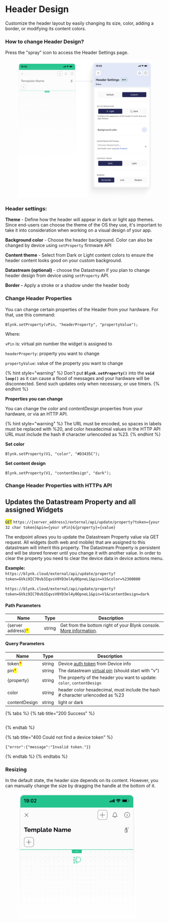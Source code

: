 # Header Design

Customize the header layout by easily changing its size, color, adding a border, or modifying its content colors.

### How to change Header Design?

Press the "spray" icon to access the Header Settings page.

<figure><img src="../../.gitbook/assets/mobile-header-design-settings (2).png" alt=""><figcaption></figcaption></figure>

### Header settings:

**Theme** - Define how the header will appear in dark or light app themes. Since end-users can choose the theme of the OS they use, it's important to take it into consideration when working on a visual design of your app.&#x20;

**Background color** - Choose the header background. Color can also be changed by device using `setProperty` firmware API

**Content theme** - Select from Dark or Light content colors to ensure the header content looks good on your custom background.

**Datastream (optional)** - choose the Datastream if you plan to change header design from device using `setProperty` API.

**Border -** Apply a stroke or a shadow under the header body



### **Change Header Properties**

You can change certain properties of the Header from your hardware. For that, use this command:

```
Blynk.setProperty(vPin, "headerProperty", "propertyValue");
```

Where:

`vPin` is: virtual pin number the widget is assigned to

`headerProperty`: property you want to change

`propertyValue`: value of the property you want to change

{% hint style="warning" %}
Don't put **`Blynk.setProperty()`** into the **`void loop()`** as it can cause a flood of messages and your hardware will be disconnected. Send such updates only when necessary, or use timers.
{% endhint %}

**Properties you can change**

You can change the _color_ and _contentDesign_ properties from your hardware, or via an HTTP API.&#x20;

{% hint style="warning" %}
The URL must be encoded, so spaces in labels must be replaced with %20, and color hexadecimal values in the HTTP API URL must include the hash # character urlencoded as %23.
{% endhint %}



**Set color**

```
Blynk.setProperty(V1, "color", "#D3435C");
```



**Set content design**

```
Blynk.setProperty(V1, "contentDesign", "dark");
```

### Change Header Properties with HTTPs API

## Updates the Datastream Property and all assigned Widgets

<mark style="color:blue;">`GET`</mark> `https://{server_address}/external/api/update/property?token={your 32 char token}&pin={your vPin}&{property}={value}`

The endpoint allows you to update the Datastream Property value via GET request. All widgets (both web and mobile) that are assigned to this datastream will inherit this property. The Datastream Property is persistent and will be stored forever until you change it with another value. In order to clear the property you need to clear the device data in device actions menu.

**Example:**\
`https://blynk.cloud/external/api/update/property?token=GVki9IC70vb3IqvsV0YD3el4y0OpneL1&pin=V2&color=%2300000`

`https://blynk.cloud/external/api/update/property?token=GVki9IC70vb3IqvsV0YD3el4y0OpneL1&pin=V1&contentDesign=dark`

#### Path Parameters

| Name                                               | Type   | Description                                                                                                                 |
| -------------------------------------------------- | ------ | --------------------------------------------------------------------------------------------------------------------------- |
| {server address}<mark style="color:red;">\*</mark> | string | Get from the bottom right of your Blynk console. [More information](../../blynk.cloud/device-https-api/troubleshooting.md). |

#### Query Parameters

| Name                                    | Type   | Description                                                                                                    |
| --------------------------------------- | ------ | -------------------------------------------------------------------------------------------------------------- |
| token<mark style="color:red;">\*</mark> | string | Device [auth token](../../concepts/device.md#authtoken) from Device info                                       |
| pin<mark style="color:red;">\*</mark>   | string | The datastream [virtual pin](../../blynk.console/templates/datastreams/virtual-pin.md) (should start with "v") |
| {property}                              | string | The property of the header you want to update: `color`, `contentDesign`                                        |
| color                                   | string | header color hexadecimal, must include the hash # character urlencoded as %23                                  |
| contentDesign                           | string | light or dark                                                                                                  |

{% tabs %}
{% tab title="200 Success" %}
```
```
{% endtab %}

{% tab title="400 Could not find a device token" %}
```
{"error":{"message":"Invalid token."}}
```
{% endtab %}
{% endtabs %}



### Resizing

In the default state, the header size depends on its content. However, you can manually change the size by dragging the handle at the bottom of it.

<div align="left">

<figure><img src="../../.gitbook/assets/mobile-header-resizing (4).png" alt="" width="375"><figcaption></figcaption></figure>

</div>
